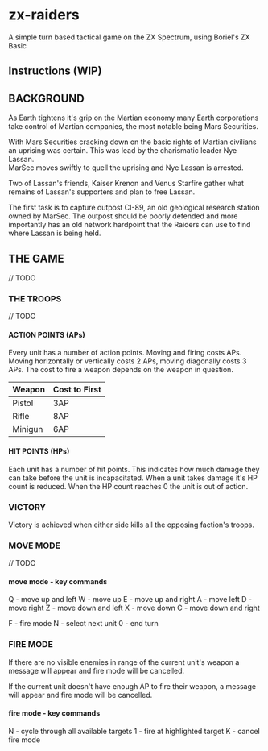 # zx-raiders

A simple turn based tactical game on the ZX Spectrum, using Boriel's ZX Basic

## Instructions (WIP)

## BACKGROUND

As Earth tightens it's grip on the Martian economy many Earth corporations take
control of Martian companies, the most notable being Mars Securities.

With Mars Securities cracking down on the basic rights of Martian civilians an
uprising was certain.  This was lead by the charismatic leader Nye Lassan.  
MarSec moves swiftly to quell the uprising and Nye Lassan is arrested.

Two of Lassan's friends, Kaiser Krenon and Venus Starfire gather what remains of
Lassan's supporters and plan to free Lassan.

The first task is to capture outpost CI-89, an old geological research station
owned by MarSec.  The outpost should be poorly defended and more importantly has
an old network hardpoint that the Raiders can use to find where Lassan is being
held.

## THE GAME

// TODO

### THE TROOPS

// TODO

#### ACTION POINTS (APs)

Every unit has a number of action points.  Moving and firing costs APs.  Moving
horizontally or vertically costs 2 APs, moving diagonally costs 3 APs.  The cost
to fire a weapon depends on the weapon in question.

Weapon  | Cost to First
--------|--------------
Pistol  | 3AP
Rifle   | 8AP
Minigun | 6AP

#### HIT POINTS (HPs)

Each unit has a number of hit points.  This indicates how much damage they can
take before the unit is incapacitated.  When a unit takes damage it's HP count
is reduced.  When the HP count reaches 0 the unit is out of action.

### VICTORY

Victory is achieved when either side kills all the opposing faction's troops.

### MOVE MODE

// TODO

#### move mode - key commands

Q - move up and left
W - move up
E - move up and right
A - move left
D - move right
Z - move down and left
X - move down
C - move down and right

F - fire mode
N - select next unit
0 - end turn

### FIRE MODE

If there are no visible enemies in range of the current unit's weapon a message
will appear and fire mode will be cancelled.

If the current unit doesn't have enough AP to fire their weapon, a message will
appear and fire mode will be cancelled.

#### fire mode - key commands

N - cycle through all available targets
1 - fire at highlighted target
K - cancel fire mode
